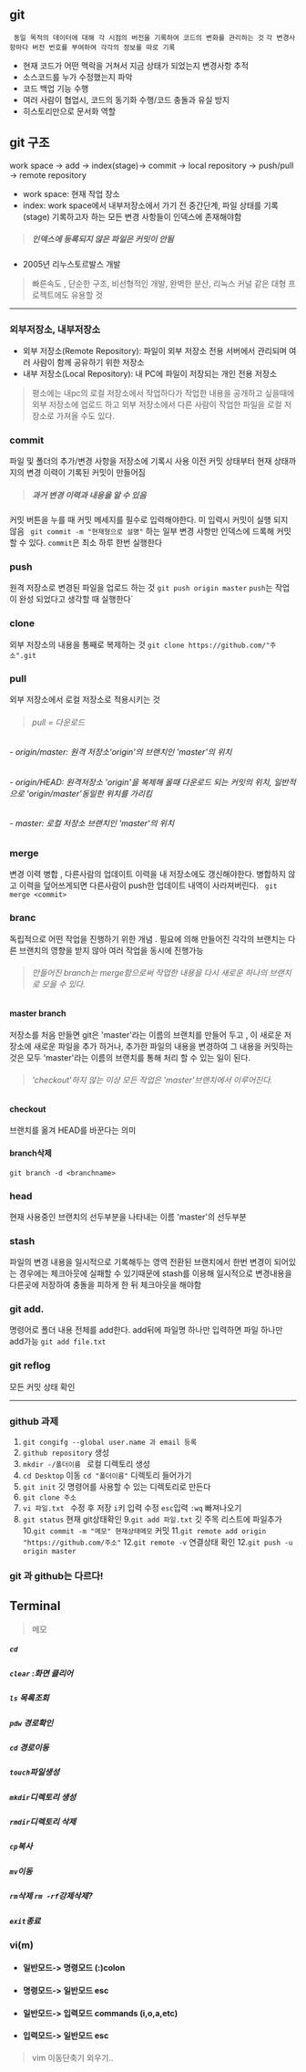 ## git

``` 동일 목적의 데이터에 대해 각 시점의 버전을 기록하여 코드의 변화를 관리하는 것```
``` 각 변경사항마다 버전 번호를 부여하여 각각의 정보를 따로 기록 ```
- 현재 코드가 어떤 맥락을 거쳐서 지금 상태가 되었는지 변경사항 추적
- 소스코드를 누가 수정했는지 파악
- 코드 백업 기능 수행
- 여러 사람이 협업시, 코드의 동기화 수행/코드 충돌과 유실 방지
- 히스토리만으로 문서화 역할

## git 구조

work space
-> add -> index(stage)-> commit -> local repository -> push/pull -> remote repository
- work space: 현재 작업 장소
- index: work space에서 내부저장소에서 가기 전 중간단계, 파일 상태를 기록(stage) 기록하고자 하는 모든 변경 사항들이 인덱스에 존재해야함
> ##### 인덱스에 등록되지 않은 파일은 커밋이 안됨 

* 2005년 리누스토르발스 개발
> 빠른속도 , 단순한 구조, 비선형적인 개발, 완벽한 분산, 리눅스 커널 같은 대형 프로젝트에도 유용할 것
_______________________
### 외부저장소, 내부저장소
- 외부 저장소(Remote Repository): 파일이 외부 저장소 전용 서버에서 관리되며 여러 사람이 함께 공유하기 위한 저장소
- 내부 저장소(Local Repository): 내 PC에 파일이 저장되는 개인 전용 저장소
 > 평소에는 내pc의 로컬 저장소에서 작업하다가 작업한 내용을 공개하고 싶을때에 외부 저장소에 업로드 하고 외부 저장소에서 다른 사람이 작업한 파일을 로컬 저장소로 가져올 수도 있다.
### commit 
파일 및 폴더의 추가/변경 사항을 저장소에 기록시 사용
이전 커밋 상태부터 현재 상태까지의 변경 이력이 기록된 커밋이 만들어짐
> ##### 과거 변경 이력과 내용을 알 수 있음
커밋 버튼을 누를 때 커밋 메세지를 필수로 입력해야한다. 미 입력시 커밋이 실행 되지 않음
``` git commit -m "현재형으로 설명"```
하는 일부 변경 사항만 인덱스에 드록해 커밋할 수 있다.
`commit`은 최소 하루 한번 실행한다 
### push
원격 저장소로 변경된 파일을 업로드 하는 것
```git push origin master```
`push`는 작업이 완성 되었다고 생각할 때 실행한다`
### clone
외부 저장소의 내용을 통째로 복제하는 것
``` git clone https://github.com/"주소".git ```
### pull
외부 저장소에서 로컬 저장소로 적용시키는 것
> ###### pull = 다운로드
###### - origin/master: 원격 저장소'origin'의 브랜치인 'master'의 위치
###### - origin/HEAD: 원격저장소 'origin'을 복제해 올때 다운로드 되는 커밋의 위치, 일반적으로 'origin/master'동일한 위치를 가리킴
###### - master: 로컬 저장소 브랜치인 'master'의 위치

### merge
변경 이력 병합 , 다른사람의 업데이트 이력을 내 저장소에도 갱신해야한다. 병합하지 않고 이력을 덮어쓰게되면 다른사람이 push한 업데이트 내역이 사라져버린다.
``` git merge <commit>```
### branc
독립적으로 어떤 작업을 진행하기 위한 개념 . 필요에 의해 만들어진 각각의 브랜치는 다른 브랜치의 영향을 받지 않아 여러 작업을 동시에 진행가능
> ###### 만들어진 branch는 merge함으로써 작업한 내용을 다시 새로운 하나의 브랜치로 모을 수 있다.
#### master branch
저장소를 처음 만들면 git은 'master'라는 이름의 브랜치를 만들어 두고 , 이 새로운 저장소에 새로운 파일을 추가 하거나, 추가한 파일의 내용을 변경하여 그 내용을 커밋하는 것은 모두 'master'라는 이름의 브랜치를 통해 처리 할 수 있는 일이 된다.
> ###### 'checkout'하지 않는 이상 모든 작업은 'master'브랜치에서 이루어진다.
#### checkout 
브랜치를 옮겨 HEAD를 바꾼다는 의미
#### branch삭제
```git branch -d <branchname>```
### head
현재 사용중인 브랜치의 선두부분을 나타내는 이름 'master'의 선두부분
### stash
파일의 변경 내용을 일시적으로 기록해두는 영역 전환된 브랜치에서 한번 변경이 되어있는 경우에는 체크아웃에 실패할 수 있기때문에 stash를 이용해 일시적으로 변경내용을 다른곳에 저장하여 충돌을 피하게 한 뒤 체크아웃을 해야함
### git add.
명령어로 폴더 내용 전체를 add한다. add뒤에 파일명 하나만 입력하면 파일 하나만 add가능
```git add file.txt```
### git reflog
모든 커밋 상태 확인

_________________
### github 과제
1. `git congifg --global user.name 과 email 등록`
2. `github repository` 생성
3. `mkdir -/폴더이름 ` 로컬 디렉토리 생성
4. `cd Desktop` 이동 `cd "폴더이름"`  디렉토리 들어가기
5. `git init` 깃 명령어를 사용할 수 있는 디렉토리로 만든다
6. `git clone 주소` 
7. `vi 파일.txt ` 수정 후 저장 `i`키 입력 수정 `esc`입력 `:wq` 빠져나오기
8. `git status` 현재 git상태확인
9.`git add 파일.txt` 깃 주목 리스트에 파일추가
10.`git commit -m "메모" 현재상태메모` 커밋
11.`git remote add origin "https://github.com/주소"`
12.`git remote -v` 연결상태 확인
12.`git push -u origin master`

### git 과 github는 다르다!

## Terminal
> 메모
##### `cd`
##### `clear` :화면 클리어 
##### `ls` 목록조회
##### `pdw` 경로확인
##### `cd` 경로이동
##### `touch`파일생성
##### `mkdir`디렉토리 생성
##### `rmdir`디렉토리 삭제
##### `cp`복사
##### `mv`이동
##### `rm`삭제 `rm -rf`강제삭제?
##### `exit`종료

### vi(m)
- #### 일반모드-> 명령모드 (:)colon
- #### 명령모드-> 일반모드 esc
- #### 일반모드-> 입력모드 commands (i,o,a,etc)
- #### 입력모드-> 일반모드 esc

> vim 이동단축기 외우기.. 




